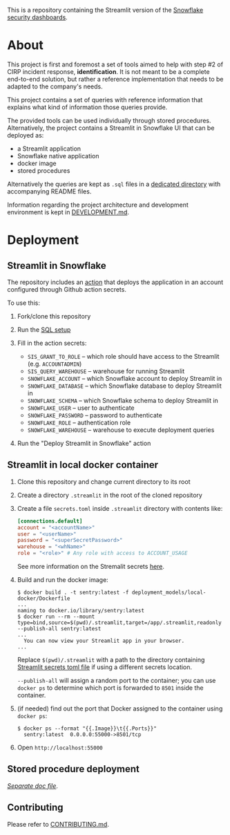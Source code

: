This is a repository containing the Streamlit version of the [Snowflake
security dashboards][1].

# About

This project is first and foremost a set of tools aimed to help with step #2 of
CIRP incident response, **identification**. It is not meant to be a complete
end-to-end solution, but rather a reference implementation that needs to be
adapted to the company's needs.

This project contains a set of queries with reference information that explains
what kind of information those queries provide.

The provided tools can be used individually through stored procedures.
Alternatively, the project contains a Streamlit in Snowflake UI that can be
deployed as:

- a Streamlit application
- Snowflake native application
- docker image
- stored procedures

Alternatively the queries are kept as `.sql` files in a [dedicated directory][4]
with accompanying README files.

Information regarding the project architecture and development environment is
kept in [DEVELOPMENT.md](./DEVELOPMENT.md).

# Deployment

## Streamlit in Snowflake

The repository includes an [action][2] that deploys the application in an account
configured through Github action secrets.

To use this:

1. Fork/clone this repository
2. Run the [SQL setup](./deployment_models/Streamlit-in-Snowflake.sql)
3. Fill in the action secrets:

    - `SIS_GRANT_TO_ROLE` – which role should have access to the Streamlit\
(e.g. `ACCOUNTADMIN`)
    - `SIS_QUERY_WAREHOUSE` – warehouse for running Streamlit
    - `SNOWFLAKE_ACCOUNT` – which Snowflake account to deploy Streamlit in
    - `SNOWFLAKE_DATABASE` – which Snowflake database to deploy Streamlit in
    - `SNOWFLAKE_SCHEMA` – which Snowflake schema to deploy Streamlit in
    - `SNOWFLAKE_USER` – user to authenticate
    - `SNOWFLAKE_PASSWORD` – password to authenticate
    - `SNOWFLAKE_ROLE` – authentication role
    - `SNOWFLAKE_WAREHOUSE` – warehouse to execute deployment queries

4. Run the "Deploy Streamlit in Snowflake" action

## Streamlit in local docker container

1. Clone this repository and change current directory to its root
2. Create a directory `.streamlit` in the root of the cloned repository
3. Create a file `secrets.toml` inside `.streamlit` directory with contents
   like:

   ```toml
   [connections.default]
   account = "<accountName>"
   user = "<userName>"
   password = "<superSecretPassword>"
   warehouse = "<whName>"
   role = "<role>" # Any role with access to ACCOUNT_USAGE
   ```

    See more information on the Stremalit secrets [here][3].

4. Build and run the docker image:

    ```shell
    $ docker build . -t sentry:latest -f deployment_models/local-docker/Dockerfile
    ...
    naming to docker.io/library/sentry:latest
    $ docker run --rm --mount type=bind,source=$(pwd)/.streamlit,target=/app/.streamlit,readonly --publish-all sentry:latest
    ...
      You can now view your Streamlit app in your browser.
    ...
    ```

    Replace `$(pwd)/.streamlit` with a path to the directory containing
    [Streamlit secrets toml file][3] if using a different secrets location.

    `--publish-all` will assign a random port to the container; you can use
    `docker ps` to determine which port is forwarded to `8501` inside the
    container.

5. (if needed) find out the port that Docker assigned to the container using
   `docker ps`:

   ```shell
   $ docker ps --format "{{.Image}}\t{{.Ports}}"
     sentry:latest	0.0.0.0:55000->8501/tcp
   ```

6. Open `http://localhost:55000`

## Stored procedure deployment

[*Separate doc file*](./deployment_models/git-repository/README.md).

[1]:
https://quickstarts.snowflake.com/guide/security_dashboards_for_snowflake/index.html

[2]:
./.github/workflows/deploy-streamlit-in-snowflake.yml

[3]:
https://docs.streamlit.io/streamlit-community-cloud/deploy-your-app/secrets-management

[4]: ./src/queries

## Contributing

Please refer to [CONTRIBUTING.md](CONTRIBUTING.md).
